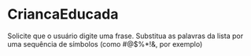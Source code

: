 # CriancaEducada
Solicite que o usuário digite uma frase. Substitua as palavras da lista por uma sequência de símbolos (como #@$%*!&amp;, por exemplo)
